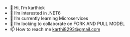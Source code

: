 - 👋 Hi, I’m karthick
- 👀 I’m interested in .NET6
- 🌱 I’m currently learning Microservices
- 💞️ I’m looking to collaborate on FORK AND PULL MODEL
- 📫 How to reach me karthi8293@gmail.com

<!---
karthick8293/karthick8293 is a ✨ special ✨ repository because its `README.md` (this file) appears on your GitHub profile.
You can click the Preview link to take a look at your changes.
--->
